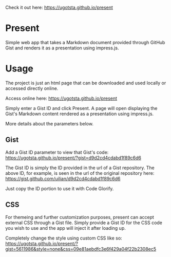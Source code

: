 Check it out here: https://ugotsta.github.io/present

# Present

Simple web app that takes a Markdown document provided through GitHub Gist and renders it as a presentation using impress.js.

# Usage

The project is just an html page that can be downloaded and used locally or accessed directly online.

Access online here:
https://ugotsta.github.io/present

Simply enter a Gist ID and click Present. A page will open displaying the Gist's Markdown content rendered as a presentation using impress.js.

More details about the parameters below.

## Gist

Add a Gist ID parameter to view that Gist's code:
https://ugotsta.github.io/present/?gist=d9d2cd4cdabd1f89c6d6

The Gist ID is simply the ID provided in the url of a Gist repository. The above ID, for example, is seen in the url of the original repository here: https://gist.github.com/uilian/d9d2cd4cdabd1f89c6d6

Just copy the ID portion to use it with Code Glorify.

## CSS

For themeing and further customization purposes, present can accept external CSS through a Gist file. Simply provide a Gist ID for the CSS code you wish to use and the app will inject it after loading up.

Completely change the style using custom CSS like so:
https://ugotsta.github.io/present/?gist=5611986&style=none&css=09e81aebdfc3e6f429a04f22b2308ec5
